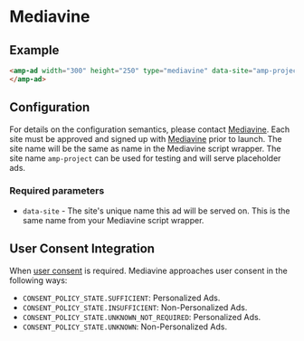 # Mediavine

## Example

```html
<amp-ad width="300" height="250" type="mediavine" data-site="amp-project">
</amp-ad>
```

## Configuration

For details on the configuration semantics, please contact [Mediavine](http://www.mediavine.com). Each site must be approved and signed up with [Mediavine](http://www.mediavine.com) prior to launch. The site name will be the same as name in the Mediavine script wrapper. The site name `amp-project` can be used for testing and will serve placeholder ads.

### Required parameters

-   `data-site` - The site's unique name this ad will be served on. This is the same name from your Mediavine script wrapper.

## User Consent Integration

When [user consent](https://github.com/ampproject/amphtml/blob/main/extensions/amp-consent/amp-consent.md#blocking-behaviors) is required. Mediavine approaches user consent in the following ways:

-   `CONSENT_POLICY_STATE.SUFFICIENT`: Personalized Ads.
-   `CONSENT_POLICY_STATE.INSUFFICIENT`: Non-Personalized Ads.
-   `CONSENT_POLICY_STATE.UNKNOWN_NOT_REQUIRED`: Personalized Ads.
-   `CONSENT_POLICY_STATE.UNKNOWN`: Non-Personalized Ads.
